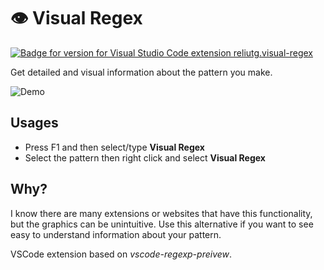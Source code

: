 # 👁️ Visual Regex

[![Badge for version for Visual Studio Code extension reliutg.visual-regex](https://vsmarketplacebadge.apphb.com/version/reliutg.visual-regex.svg)](https://marketplace.visualstudio.com/items?itemName=reliutg.visual-regex)


Get detailed and visual information about the pattern you make.

![Demo](https://user-images.githubusercontent.com/63687573/135662437-dc43781b-60c9-4e28-bb8f-f0f6ba515516.gif)

## Usages
- Press F1 and then select/type **Visual Regex**
- Select the pattern then right click and select **Visual Regex**


## Why?
I know there are many extensions or websites that have this functionality, but the graphics can be unintuitive. Use this alternative if you want to see easy to understand information about your pattern.

VSCode extension based on *vscode-regexp-preivew*. 

